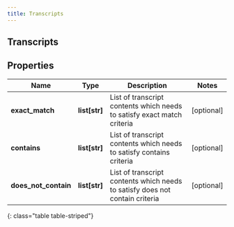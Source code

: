```yaml
---
title: Transcripts
---
```

## Transcripts

## Properties

|Name | Type | Description | Notes|
|------------ | ------------- | ------------- | -------------|
| **exact_match** | **list[str]** | List of transcript contents which needs to satisfy exact match criteria | [optional] |
| **contains** | **list[str]** | List of transcript contents which needs to satisfy contains criteria | [optional] |
| **does_not_contain** | **list[str]** | List of transcript contents which needs to satisfy does not contain criteria | [optional] |
{: class="table table-striped"}


